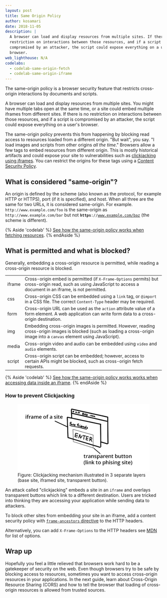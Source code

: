```yaml
---
layout: post
title: Same Origin Policy
author: kosamari
date: 2018-11-05
description: |
  A browser can load and display resources from multiple sites. If there is no
  restriction on interactions between those resources, and if a script is
  compromised by an attacker, the script could expose everything on a user's
  browser.
web_lighthouse: N/A
codelabs:
  - codelab-same-origin-fetch
  - codelab-same-origin-iframe
---
```


The same-origin policy is a browser security feature that restricts cross-origin
interactions by documents and scripts.

A browser can load and display resources from multiple sites. You might have
multiple tabs open at the same time, or a site could embed multiple iframes from
different sites. If there is no restriction on interactions between those
resources, and if a script is compromised by an attacker, the script could
expose everything on a user's browser.

The same-origin policy prevents this from happening by blocking read access to
resources loaded from a different origin. "But wait", you say. "I load images
and scripts from other origins _all the time_." Browsers allow a few tags to
embed resources from different origin. This is mostly historical artifacts and
could expose your site to vulnerabilities such as [clickjacking using
iframes](#how-to-prevent-clickjacking). You can restrict the origins for these
tags using a [Content Security
Policy](https://developers.google.com/web/fundamentals/security/csp/).

## What is considered "same-origin"?

An origin is defined by the scheme (also known as the  protocol, for example
HTTP or HTTPS), port (if it is specified), and host. When all three are the same
for two URLs, it is considered same-origin. For example.
`http://www.example.com/foo` is the same-origin as `http://www.example.com/bar`
but not <code><strong>https</strong>://www.example.com/baz</code> (the scheme is
different).

{% Aside 'codelab' %}
[See how the same-origin policy works when fetching resources](/secure/codelab-same-origin-fetch).
{% endAside %}

## What is permitted and what is blocked?

Generally, embedding a cross-origin resource is permitted, while reading a
cross-origin resource is blocked.

<div class="w-table-wrapper">
  <table>
    <tbody>
    <tr>
      <td>iframe </td>
      <td>
        Cross-origin embed is permitted (if <code>X-Frame-Options</code> permits) but cross-origin read, such as using JavaScript to access a document in an iframe, is not permitted.
      </td>
    </tr>
    <tr>
      <td>css</td>
      <td>
        Cross-origin CSS can be embedded using a <code>link</code> tag, or <code>@import</code> in a CSS file. The correct <code>Content-Type</code> header may be required.
      </td>
    </tr>
    <tr>
      <td>form</td>
      <td>
        Cross-origin URL can be used as the <code>action</code> attribute value of a form element. A web application can write form data to a cross-origin destination.
      </td>
    </tr>
    <tr>
      <td>img</td>
      <td>
        Embedding cross-origin images is permitted. However, reading cross-origin images is blocked (such as loading a cross-origin image into a <code>canvas</code> element using JavaScript).
      </td>
    </tr>
    <tr>
      <td>media</td>
      <td>
        Cross-origin video and audio can be embedded using <code>video</code> and <code>audio</code> elements.
      </td>
    </tr>
    <tr>
      <td>script</td>
      <td>
        Cross-origin script can be embedded; however, access to certain APIs might be blocked, such as cross-origin fetch requests.
      </td>
    </tr>
    </tbody>
  </table>
</div>

{% Aside 'codelab' %}
[See how the same-origin policy works works when accessing data inside an iframe](/secure/codelab-same-origin-iframe).
{% endAside %}

### How to prevent Clickjacking

<figure class="w-figure w-figure--inline-right">
  <img src="./clickjacking.png" alt="clickjacking">
  <figcaption class="w-figcaption">
    Figure: Clickjacking mechanism illustrated in 3 separate layers (base site,
    iframed site, transparent button).
  </figcaption>
</figure>

An attack called "clickjacking" embeds a site in an `iframe` and overlays
transparent buttons which link to a different destination. Users are tricked
into thinking they are accessing your application while sending data to
attackers.

To block other sites from embedding your site in an iframe, add a content
security policy with [`frame-ancestors`
directive](https://developer.mozilla.org/en-US/docs/Web/HTTP/Headers/Content-Security-Policy/frame-ancestors)
to the HTTP headers.

Alternatively, you can add `X-Frame-Options` to the HTTP headers see
[MDN](https://developer.mozilla.org/en-US/docs/Web/HTTP/Headers/X-Frame-Options)
for list of options.

## Wrap up

Hopefully you feel a little relieved that browsers work hard to be a gatekeeper
of security on the web. Even though browsers try to be safe by blocking access
to resources, sometimes you want to access cross-origin resources in your
applications. In the next guide, learn about Cross-Origin Resource Sharing
(CORS) and how to tell the browser that loading of cross-origin resources is
allowed from trusted sources.
